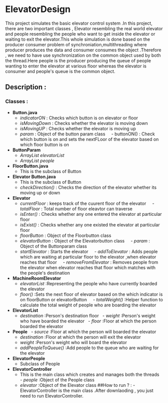 # ElevatorDesign
This project simulates the basic elevator control system .In this project, there are two important classes , 
Elevator resembling the real world elevator and people resembling the people who want to get inside the elevator or waiting 
to exit the elevator.This whole simulation is done based on the producer consumer problem of synchroniation,multithreading where
producer produces the data and consumer consumes the object .Therefore , we need to have use synchronization on
the common object used by both the thread.Here people is the producer producing the queue of people wanting to enter 
the elevator at various floor whereas the elevator is consumer and people's queue is the common object.

##  Description :
###     Classes :
 -  **Button.java**
     - _indicatorON_  : Checks which button is on elevator or floor
     - _isMovingDown_ : Checks whether the elevator is moving down 
     - _isMovingUP_   : Checks whether the elevator is moving up 
     - _param_        : Object of the button param class
     - buttonON()     : Check which button is on and sets the nextFLoor of the elevator based on which floor button is on
 -  **ButtonParam**
     - _ArrayList<ElevatorList>_ _elevatorList_
     - _ArrayList<EleavtorPeople>_ _people_ 
 -   **FloorButton.java**
     - This is the subclass of Button
 -  **Elevator Button.java**
     - This is the subclass of Button
     - _checkDirection()_ : Checks the direction of the elevator whether its moving up or down 
 -  **Elevator** 
     - _currentFloor_ : keeps track of the cuurent floor of the elevator 
     - _totalFloor_   : Total number of floor eleavtor can traverse 
     - _isEnter()_      : Checks whether any one entered the elevator at particular floor
     - _isExist()_      : Checks whether any one existed the elevator at particular floor
     - _floorButton_    : Object of the Floorbutton class
     - _elevatorButton_ : Object of the Elevatorbutton class
     - _param_          :  Object of the Buttonparam class
     - _startElevator_  : Starts the elevator 
     - _addToElevator_  : Adds people which are waiting at particular floor to the elevator ,when elevator reaches that floor 
     - _removeFromElevator_ : Removes people from the elevator when elevator reaches that floor which matches with the                                       people's destination 
 -  **MachineRoomElevator** 
     - _elevatorList_   :Representing the people who have currently boarded the elevator
     - _floor()_        :Sets the next floor of elevator based on the which indicator is on floorButton or elevatorButton
     - _totalWeight()_  :Helper function to calculate the total weight of people who are boarding the elevator 
 -  **ElevatorList**
    - _destination_ :Person's destination floor 
    - _weight_      :Person's weight who have boarded the elevator 
    - _floor_       :Floor at which the person boarded the elevator
 -  **People**
    - _source_      :Floor at which the person will boarded the elevator  
    - _destination_ :Floor at which the person will exit the elevator
    - _weight_      :Person's weight who will board the elevator 
    - _addPeopleToQueue()_ :Add people to the queue who are waiting for the elevator
 -  **ElevatorPeople**
    - Subclass of People
 -  **ElevatorController**
    - This is the main class which creates and manages both the threads 
    - _people_      :Object of the People class
    - _elevator_    :Object of the Elevator class
 ##How to run ? :
    -ElevatorController is the main class .After downlaoding , you just need to run ElevatorController.
